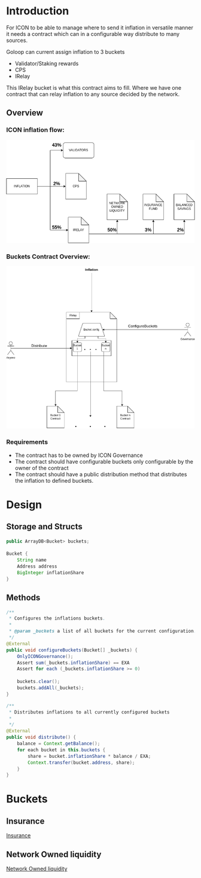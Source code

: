 # Introduction
For ICON to be able to manage where to send it inflation in versatile manner it needs a contract which can in a configurable way distribute to many sources.

Goloop can current assign inflation to 3 buckets
* Validator/Staking rewards
* CPS
* IRelay

This IRelay bucket is what this contract aims to fill. Where we have one contract that can relay inflation to any source decided by the network.

## Overview
### ICON inflation flow:
![InflationBucketsOverview](resources/Inflation.png)

### Buckets Contract Overview:
![IRelayOverview](resources/IRelay.png)

### Requirements
* The contract has to be owned by ICON Governance
* The contract should have configurable buckets only configurable by the owner of the contract
* The contract should have a public distribution method that distributes the inflation to defined buckets.

# Design

## Storage and Structs
```java
public ArrayDB<Bucket> buckets;

Bucket {
    String name
    Address address
    BigInteger inflationShare
}
```

## Methods

```java
/**
 * Configures the inflations buckets.
 *
 * @param _buckets a list of all buckets for the current configuration.
 */
@External
public void configureBuckets(Bucket[] _buckets) {
    OnlyICONGovernance();
    Assert sum(_buckets.inflationShare) == EXA
    Assert for each (_buckets.inflationShare >= 0)

    buckets.clear();
    buckets.addAll(_buckets);
}
```

```java
/**
 * Distributes inflations to all currently configured buckets
 *
 */
@External
public void distribute() {
    balance = Context.getBalance();
    for each bucket in this.buckets {
        share = bucket.inflationShare * balance / EXA;
        Context.transfer(bucket.address, share);
    }
}
```
# Buckets

## Insurance
[Insurance](insurance/README.md)

## Network Owned liquidity
[Network Owned liquidity](network-owned-liquidity/README.md)
